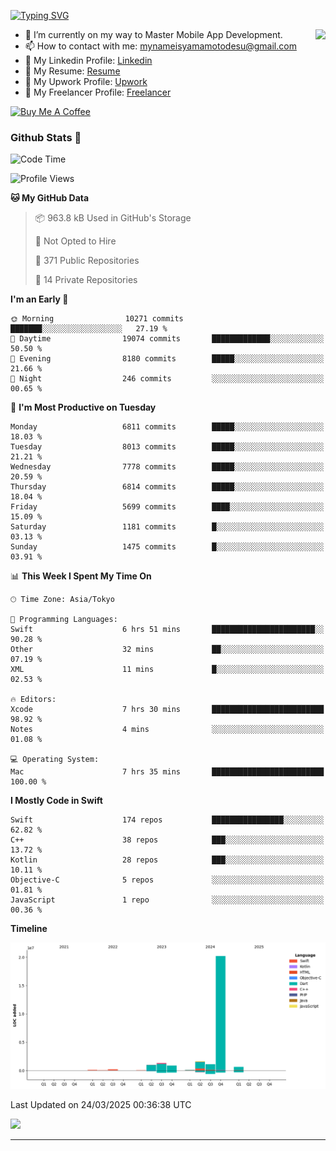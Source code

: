 
[![Typing SVG](https://readme-typing-svg.demolab.com/?lines=Thank+You+For+Visiting!!;You+Are+Welcome✨;I+am+Kyo+Yamamoto;Mobile+Developer)](https://git.io/typing-svg)
<p>
<img align="right" src="https://media.giphy.com/media/26ufdb3cYKwbRtYVW/giphy.gif" style="max-width:100%;" height="150px">

- 🌱 I’m currently on my way to Master Mobile App Development.
- 📫 How to contact with me: mynameisyamamotodesu@gmail.com
- 🔗 My Linkedin Profile: [Linkedin](https://www.linkedin.com/in/kyo-yamamoto-a2ab50239)
- 🔗 My Resume: [Resume](https://www.kickresume.com/cv/rNok4e/)
- 🔗 My Upwork Profile: [Upwork](https://www.upwork.com/freelancers/~01aa9115102bb4af25)
- 🔗 My Freelancer Profile: [Freelancer](https://www.freelancer.com/u/yamamotodesu)

<a href="https://www.buymeacoffee.com/kyoyamamoto" target="_blank"><img src="https://cdn.buymeacoffee.com/buttons/default-orange.png" alt="Buy Me A Coffee" height="41" width="174"></a>

### Github Stats 🥇 
<!--START_SECTION:waka-->
![Code Time](http://img.shields.io/badge/Code%20Time-1%2C090%20hrs%2020%20mins-blue)

![Profile Views](http://img.shields.io/badge/Profile%20Views-0-blue)

**🐱 My GitHub Data** 

> 📦 963.8 kB Used in GitHub's Storage 
 > 
> 🚫 Not Opted to Hire
 > 
> 📜 371 Public Repositories 
 > 
> 🔑 14 Private Repositories 
 > 
**I'm an Early 🐤** 

```text
🌞 Morning                10271 commits       ███████░░░░░░░░░░░░░░░░░░   27.19 % 
🌆 Daytime                19074 commits       █████████████░░░░░░░░░░░░   50.50 % 
🌃 Evening                8180 commits        █████░░░░░░░░░░░░░░░░░░░░   21.66 % 
🌙 Night                  246 commits         ░░░░░░░░░░░░░░░░░░░░░░░░░   00.65 % 
```
📅 **I'm Most Productive on Tuesday** 

```text
Monday                   6811 commits        █████░░░░░░░░░░░░░░░░░░░░   18.03 % 
Tuesday                  8013 commits        █████░░░░░░░░░░░░░░░░░░░░   21.21 % 
Wednesday                7778 commits        █████░░░░░░░░░░░░░░░░░░░░   20.59 % 
Thursday                 6814 commits        █████░░░░░░░░░░░░░░░░░░░░   18.04 % 
Friday                   5699 commits        ████░░░░░░░░░░░░░░░░░░░░░   15.09 % 
Saturday                 1181 commits        █░░░░░░░░░░░░░░░░░░░░░░░░   03.13 % 
Sunday                   1475 commits        █░░░░░░░░░░░░░░░░░░░░░░░░   03.91 % 
```


📊 **This Week I Spent My Time On** 

```text
🕑︎ Time Zone: Asia/Tokyo

💬 Programming Languages: 
Swift                    6 hrs 51 mins       ███████████████████████░░   90.28 % 
Other                    32 mins             ██░░░░░░░░░░░░░░░░░░░░░░░   07.19 % 
XML                      11 mins             █░░░░░░░░░░░░░░░░░░░░░░░░   02.53 % 

🔥 Editors: 
Xcode                    7 hrs 30 mins       █████████████████████████   98.92 % 
Notes                    4 mins              ░░░░░░░░░░░░░░░░░░░░░░░░░   01.08 % 

💻 Operating System: 
Mac                      7 hrs 35 mins       █████████████████████████   100.00 % 
```

**I Mostly Code in Swift** 

```text
Swift                    174 repos           ████████████████░░░░░░░░░   62.82 % 
C++                      38 repos            ███░░░░░░░░░░░░░░░░░░░░░░   13.72 % 
Kotlin                   28 repos            ███░░░░░░░░░░░░░░░░░░░░░░   10.11 % 
Objective-C              5 repos             ░░░░░░░░░░░░░░░░░░░░░░░░░   01.81 % 
JavaScript               1 repo              ░░░░░░░░░░░░░░░░░░░░░░░░░   00.36 % 
```



**Timeline**

![Lines of Code chart](https://raw.githubusercontent.com/YamamotoDesu/YamamotoDesu/main/assets/bar_graph.png)


 Last Updated on 24/03/2025 00:36:38 UTC
<!--END_SECTION:waka-->

![](https://github-profile-summary-cards.vercel.app/api/cards/profile-details?username=YamamotoDesu&theme=vue)

----
